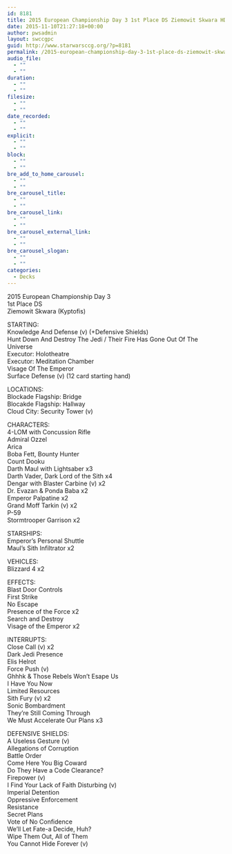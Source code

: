 ```yaml
---
id: 8181
title: 2015 European Championship Day 3 1st Place DS Ziemowit Skwara HDADTJ
date: 2015-11-10T21:27:18+00:00
author: pwsadmin
layout: swccgpc
guid: http://www.starwarsccg.org/?p=8181
permalink: /2015-european-championship-day-3-1st-place-ds-ziemowit-skwara-hdadtj/
audio_file:
  - ""
  - ""
duration:
  - ""
  - ""
filesize:
  - ""
  - ""
date_recorded:
  - ""
  - ""
explicit:
  - ""
  - ""
block:
  - ""
  - ""
bre_add_to_home_carousel:
  - ""
  - ""
bre_carousel_title:
  - ""
  - ""
bre_carousel_link:
  - ""
  - ""
bre_carousel_external_link:
  - ""
  - ""
bre_carousel_slogan:
  - ""
  - ""
categories:
  - Decks
---
```

2015 European Championship Day 3  
1st Place DS  
Ziemowit Skwara (Kyptofis)

STARTING:  
Knowledge And Defense (v) (+Defensive Shields)  
Hunt Down And Destroy The Jedi / Their Fire Has Gone Out Of The Universe  
Executor: Holotheatre  
Executor: Meditation Chamber  
Visage Of The Emperor  
Surface Defense (v) (12 card starting hand)

LOCATIONS:  
Blockade Flagship: Bridge  
Blocakde Flagship: Hallway  
Cloud City: Security Tower (v)

CHARACTERS:  
4-LOM with Concussion Rifle  
Admiral Ozzel  
Arica  
Boba Fett, Bounty Hunter  
Count Dooku  
Darth Maul with Lightsaber x3  
Darth Vader, Dark Lord of the Sith x4  
Dengar with Blaster Carbine (v) x2  
Dr. Evazan & Ponda Baba x2  
Emperor Palpatine x2  
Grand Moff Tarkin (v) x2  
P-59  
Stormtrooper Garrison x2

STARSHIPS:  
Emperor&#8217;s Personal Shuttle  
Maul&#8217;s Sith Infiltrator x2

VEHICLES:  
Blizzard 4 x2

EFFECTS:  
Blast Door Controls  
First Strike  
No Escape  
Presence of the Force x2  
Search and Destroy  
Visage of the Emperor x2

INTERRUPTS:  
Close Call (v) x2  
Dark Jedi Presence  
Elis Helrot  
Force Push (v)  
Ghhhk & Those Rebels Won&#8217;t Esape Us  
I Have You Now  
Limited Resources  
Sith Fury (v) x2  
Sonic Bombardment  
They&#8217;re Still Coming Through  
We Must Accelerate Our Plans x3

DEFENSIVE SHIELDS:  
A Useless Gesture (v)  
Allegations of Corruption  
Battle Order  
Come Here You Big Coward  
Do They Have a Code Clearance?  
Firepower (v)  
I Find Your Lack of Faith Disturbing (v)  
Imperial Detention  
Oppressive Enforcement  
Resistance  
Secret Plans  
Vote of No Confidence  
We&#8217;ll Let Fate-a Decide, Huh?  
Wipe Them Out, All of Them  
You Cannot Hide Forever (v)